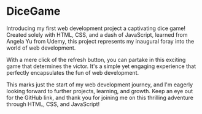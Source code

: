 # DiceGame
Introducing my first web development project a captivating dice game! Created solely with HTML, CSS, and a dash of JavaScript, learned from Angela Yu from Udemy,  this project represents my inaugural foray into the world of web development.

With a mere click of the refresh button, you can partake in this exciting game that determines the victor. It's a simple yet engaging experience that perfectly encapsulates the fun of web development.

This marks just the start of my web development journey, and I'm eagerly looking forward to further projects, learning, and growth. Keep an eye out for the GitHub link, and thank you for joining me on this thrilling adventure through HTML, CSS, and JavaScript!
